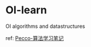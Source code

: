 # OI-learn
OI algorithms and datastructures

ref: [Pecco-算法学习笔记](https://zhuanlan.zhihu.com/p/105467597)
